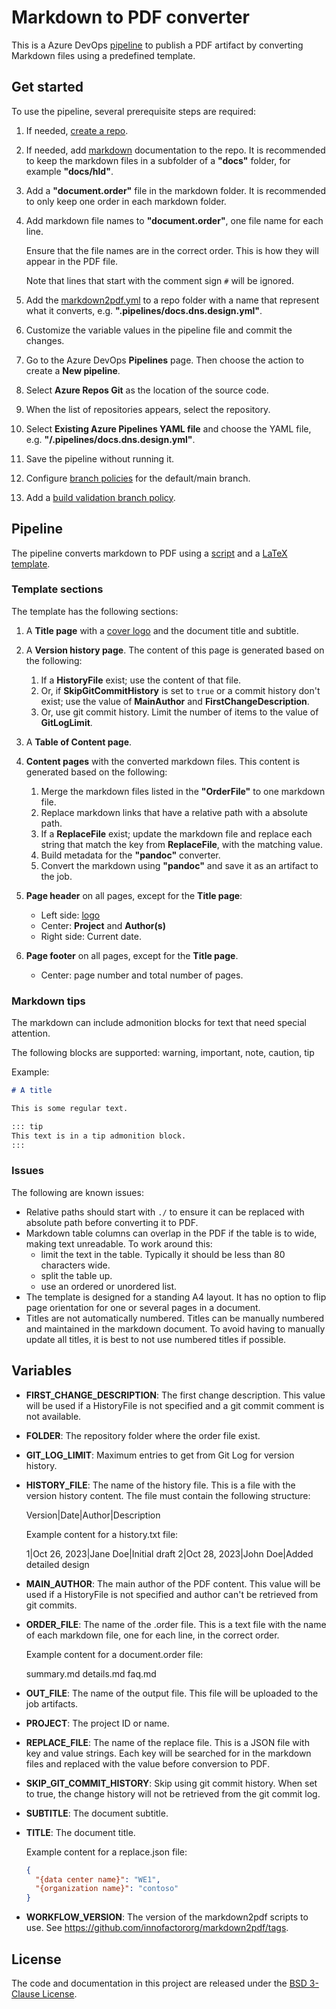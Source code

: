# Markdown to PDF converter

This is a Azure DevOps [pipeline](./markdown2pdf.yml) to publish a PDF artifact by converting Markdown files using a predefined template.

## Get started

To use the pipeline, several prerequisite steps are required:

1. If needed, [create a repo](https://learn.microsoft.com/en-us/azure/devops/repos/git/create-new-repo?view=azure-devops#create-a-repo-using-the-web-portal).

1. If needed, add [markdown](https://www.markdownguide.org/) documentation to the repo. It is recommended to keep the markdown files in a subfolder of a **"docs"** folder, for example **"docs/hld"**.

1. Add a **"document.order"** file in the markdown folder. It is recommended to only keep one order in each markdown folder.

1. Add markdown file names to **"document.order"**, one file name for each line.

   Ensure that the file names are in the correct order. This is how they will appear in the PDF file.

   Note that lines that start with the comment sign `#` will be ignored.

1. Add the [markdown2pdf.yml](./markdown2pdf.yml) to a repo folder with a name that represent what it converts, e.g. **".pipelines/docs.dns.design.yml"**.

1. Customize the variable values in the pipeline file and commit the changes.

1. Go to the Azure DevOps **Pipelines** page. Then choose the action to create a **New pipeline**.

1. Select **Azure Repos Git** as the location of the source code.

1. When the list of repositories appears, select the repository.

1. Select **Existing Azure Pipelines YAML file** and choose the YAML file, e.g. **"/.pipelines/docs.dns.design.yml"**.

1. Save the pipeline without running it.

1. Configure [branch policies](https://learn.microsoft.com/en-us/azure/devops/repos/git/branch-policies?view=azure-devops&tabs=browser#configure-branch-policies) for the default/main branch.

1. Add a [build validation branch policy](https://learn.microsoft.com/en-us/azure/devops/repos/git/branch-policies?view=azure-devops&tabs=browser#build-validation).

## Pipeline

The pipeline converts markdown to PDF using a [script](./../tools/convert.sh) and a [LaTeX template](./../tools/designdoc.tex).

### Template sections

The template has the following sections:

1. A **Title page** with a [cover logo](./../tools/designdoc-cover.png) and the document title and subtitle.

1. A **Version history page**. The content of this page is generated based on the following:

   1. If a **HistoryFile** exist; use the content of that file.
   1. Or, if **SkipGitCommitHistory** is set to `true` or a commit history don't exist; use the value of **MainAuthor** and **FirstChangeDescription**.
   1. Or, use git commit history. Limit the number of items to the value of **GitLogLimit**.

1. A **Table of Content page**.

1. **Content pages** with the converted markdown files. This content is generated based on the following:

   1. Merge the markdown files listed in the **"OrderFile"** to one markdown file.
   1. Replace markdown links that have a relative path with a absolute path.
   1. If a **ReplaceFile** exist; update the markdown file and replace each string that match the key from **ReplaceFile**, with the matching value.
   1. Build metadata for the **"pandoc"** converter.
   1. Convert the markdown using **"pandoc"** and save it as an artifact to the job.

1. **Page header** on all pages, except for the **Title page**:

   - Left side: [logo](./../tools/designdoc-logo.png)
   - Center: **Project** and **Author(s)**
   - Right side: Current date.

1. **Page footer** on all pages, except for the **Title page**.

   - Center: page number and total number of pages.

### Markdown tips

The markdown can include admonition blocks for text that need special attention.

The following blocks are supported: warning, important, note, caution, tip

Example:

```markdown
# A title

This is some regular text.

::: tip
This text is in a tip admonition block.
:::
```

### Issues

The following are known issues:

- Relative paths should start with `./` to ensure it can be replaced with absolute path before converting it to PDF.
- Markdown table columns can overlap in the PDF if the table is to wide, making text unreadable. To work around this:
  - limit the text in the table. Typically it should be less than 80 characters wide.
  - split the table up.
  - use an ordered or unordered list.
- The template is designed for a standing A4 layout. It has no option to flip page orientation for one or several pages in a document.
- Titles are not automatically numbered. Titles can be manually numbered and maintained in the markdown document. To avoid having to manually update all titles, it is best to not use numbered titles if possible.

## Variables

- **FIRST_CHANGE_DESCRIPTION**: The first change description. This value will be used if a HistoryFile is not specified and a git commit comment is not available.

- **FOLDER**: The repository folder where the order file exist.

- **GIT_LOG_LIMIT**: Maximum entries to get from Git Log for version history.

- **HISTORY_FILE**: The name of the history file. This is a file with the version history content. The file must contain the following structure:

  Version|Date|Author|Description

  Example content for a history.txt file:

  1|Oct 26, 2023|Jane Doe|Initial draft
  2|Oct 28, 2023|John Doe|Added detailed design

- **MAIN_AUTHOR**: The main author of the PDF content. This value will be used if a HistoryFile is not specified and author can't be retrieved from git commits.

- **ORDER_FILE**: The name of the .order file. This is a text file with the name of each markdown file, one for each line, in the correct order.

  Example content for a document.order file:

  summary.md
  details.md
  faq.md

- **OUT_FILE**: The name of the output file. This file will be uploaded to the job artifacts.

- **PROJECT**: The project ID or name.

- **REPLACE_FILE**: The name of the replace file. This is a JSON file with key and value strings. Each key will be searched for in the markdown files and replaced with the value before conversion to PDF.

- **SKIP_GIT_COMMIT_HISTORY**: Skip using git commit history. When set to true, the change history will not be retrieved from the git commit log.

- **SUBTITLE**: The document subtitle.

- **TITLE**: The document title.

  Example content for a replace.json file:

  ```json
  {
    "{data center name}": "WE1",
    "{organization name}": "contoso"
  }
  ```

- **WORKFLOW_VERSION**: The version of the markdown2pdf scripts to use. See <https://github.com/innofactororg/markdown2pdf/tags>.

## License

The code and documentation in this project are released under the [BSD 3-Clause License](./../LICENSE).
